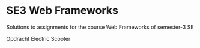 # SE3 Web Frameworks

Solutions to assignments for the course Web Frameworks of semester-3 SE

Opdracht Electric Scooter
